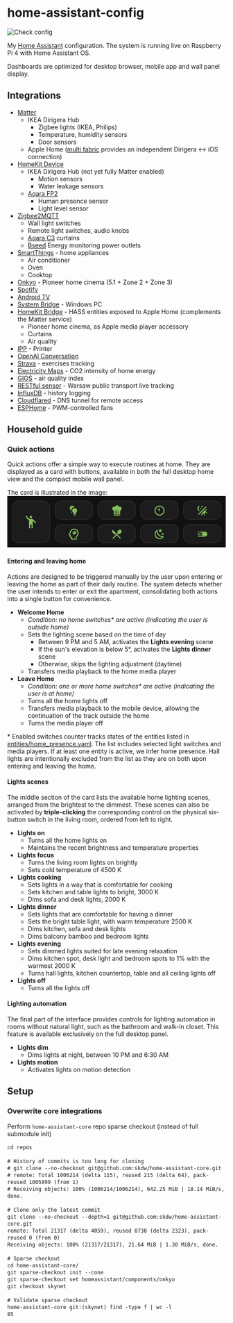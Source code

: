 # home-assistant-config

![Check config](https://github.com/skdw/home-assistant-config/actions/workflows/ci.yml/badge.svg)

My [Home Assistant](http://home-assistant.io) configuration. The system is running live on Raspberry Pi 4 with Home Assistant OS.

Dashboards are optimized for desktop browser, mobile app and wall panel display.

## Integrations

- [Matter](https://www.home-assistant.io/integrations/matter)
  - IKEA Dirigera Hub
    - Zigbee lights (IKEA, Philips)
    - Temperature, humidity sensors
    - Door sensors
  - Apple Home ([multi fabric](https://www.home-assistant.io/integrations/matter#multi-fabric-join-to-multiple-controllers) provides an independent Dirigera <-> iOS connection)
- [HomeKit Device](https://www.home-assistant.io/integrations/homekit_controller)
  - IKEA Dirigera Hub (not yet fully Matter enabled)
    - Motion sensors
    - Water leakage sensors
  - [Aqara FP2](https://www.aqara.com/eu/product/presence-sensor-fp2/)
    - Human presence sensor
    - Light level sensor
- [Zigbee2MQTT](https://www.zigbee2mqtt.io/)
  - Wall light switches
  - Remote light switches, audio knobs
  - [Aqara C3](https://www.aqara.com/en/product/curtain-controller-c3/) curtains
  - [Bseed](https://www.bseed.com/products/bseed-zigbee-eu-wall-sockets-power-outlets-with-energy-monitoring-kids-protection) Energy monitoring power outlets
- [SmartThings](https://www.home-assistant.io/integrations/smartthings/) - home appliances
  - Air conditioner
  - Oven
  - Cooktop
- [Onkyo](https://www.home-assistant.io/integrations/onkyo/) - Pioneer home cinema (5.1 + Zone 2 + Zone 3)
- [Spotify](https://www.home-assistant.io/integrations/spotify/)
- [Android TV](https://www.home-assistant.io/integrations/androidtv/)
- [System Bridge](https://www.home-assistant.io/integrations/system_bridge/) - Windows PC
- [HomeKit Bridge](https://www.home-assistant.io/integrations/homekit/) - HASS entities exposed to Apple Home (complements the Matter service)
  - Pioneer home cinema, as Apple media player accessory
  - Curtains
  - Air quality
- [IPP](https://www.home-assistant.io/integrations/ipp/) - Printer
- [OpenAI Conversation](https://www.home-assistant.io/integrations/openai_conversation/)
- [Strava](https://github.com/craibo/ha_strava) - exercises tracking
- [Electricity Maps](https://www.home-assistant.io/integrations/co2signal/) - CO2 intensity of home energy
- [GIOŚ](https://www.home-assistant.io/integrations/gios/) - air quality index
- [RESTful sensor](https://www.home-assistant.io/integrations/sensor.rest/) - Warsaw public transport live tracking
- [InfluxDB](https://www.home-assistant.io/integrations/influxdb/) - history logging
- [Cloudflared](https://github.com/brenner-tobias/addon-cloudflared) - DNS tunnel for remote access
- [ESPHome](https://www.home-assistant.io/integrations/esphome/) - PWM-controlled fans

## Household guide

### Quick actions

Quick actions offer a simple way to execute routines at home. They are displayed as a card with buttons, available in both the full desktop home view and the compact mobile wall panel.

The card is illustrated in the image: ![screenshot_card_scenes](image/screenshot_card_scenes.png)

#### Entering and leaving home

Actions are designed to be triggered manually by the user upon entering or leaving the home as part of their daily routine. The system detects whether the user intends to enter or exit the apartment, consolidating both actions into a single button for convenience.

- **Welcome Home**
  - *Condition: no home switches\* are active (indicating the user is outside home)*
  - Sets the lighting scene based on the time of day
    - Between 9 PM and 5 AM, activates the **Lights evening** scene
    - If the sun's elevation is below 5°, activates the **Lights dinner** scene
    - Otherwise, skips the lighting adjustment (daytime)
  - Transfers media playback to the home media player
- **Leave Home**
  - *Condition: one or more home switches\* are active (indicating the user is at home)*
  - Turns all the home lights off
  - Transfers media playback to the mobile device, allowing the continuation of the track outside the home
  - Turns the media player off

\* Enabled switches counter tracks states of the entities listed in [entities/home_presence.yaml](entities/home_presence.yaml). The list includes selected light switches and media players. If at least one entity is active, we infer home presence. Hall lights are intentionally excluded from the list as they are on both upon entering and leaving the home.

#### Lights scenes

The middle section of the card lists the available home lighting scenes, arranged from the brightest to the dimmest. These scenes can also be activated by **triple-clicking** the corresponding control on the physical six-button switch in the living room, ordered from left to right.

- **Lights on**
  - Turns all the home lights on
  - Maintains the recent brightness and temperature properties
- **Lights focus**
  - Turns the living room lights on brightly
  - Sets cold temperature of 4500 K
- **Lights cooking**
  - Sets lights in a way that is comfortable for cooking
  - Sets kitchen and table lights to bright, 3000 K
  - Dims sofa and desk lights, 2000 K
- **Lights dinner**
  - Sets lights that are comfortable for having a dinner
  - Sets the bright table light, with warm temperature 2500 K
  - Dims kitchen, sofa and desk lights
  - Dims balcony bamboo and bedroom lights
- **Lights evening**
  - Sets dimmed lights suited for late evening relaxation
  - Dims kitchen spot, desk light and bedroom spots to 1% with the warmest 2000 K
  - Turns hall lights, kitchen countertop, table and all ceiling lights off
- **Lights off**
  - Turns all the lights off

#### Lighting automation

The final part of the interface provides controls for lighting automation in rooms without natural light, such as the bathroom and walk-in closet. This feature is available exclusively on the full desktop panel.

- **Lights dim**
  - Dims lights at night, between 10 PM and 6:30 AM
- **Lights motion**
  - Activates lights on motion detection

## Setup

### Overwrite core integrations
Perform `home-assistant-core` repo sparse checkout (instead of full submodule init)
```
cd repos

# History of commits is too long for cloning
# git clone --no-checkout git@github.com:skdw/home-assistant-core.git
# remote: Total 1006214 (delta 115), reused 215 (delta 64), pack-reused 1005899 (from 1)
# Receiving objects: 100% (1006214/1006214), 642.25 MiB | 18.14 MiB/s, done.

# Clone only the latest commit
git clone --no-checkout --depth=1 git@github.com:skdw/home-assistant-core.git
remote: Total 21317 (delta 4059), reused 8738 (delta 2323), pack-reused 0 (from 0)
Receiving objects: 100% (21317/21317), 21.64 MiB | 1.30 MiB/s, done.

# Sparse checkout
cd home-assistant-core/
git sparse-checkout init --cone
git sparse-checkout set homeassistant/components/onkyo
git checkout skynet

# Validate sparse checkout
home-assistant-core git:(skynet) find -type f | wc -l
85
```
